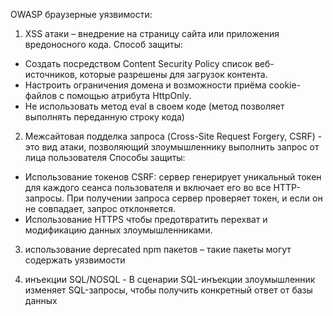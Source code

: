 OWASP браузерные уязвимости:

1.    XSS атаки – внедрение на страницу сайта или приложения вредоносного кода.
Способ защиты:
- Создать посредством Content Security Policy список веб-источников, которые разрешены для загрузок контента.
- Настроить ограничения домена и возможности приёма cookie-файлов с помощью атрибута HttpOnly.
- Не использовать метод eval в своем коде (метод позволяет выполнять переданную строку кода)


2.    Межсайтовая подделка запроса (Cross-Site Request Forgery, CSRF) - это вид атаки, позволяющий злоумышленнику выполнить запрос от лица пользователя
Способы защиты:  
- Использование токенов CSRF: сервер генерирует уникальный токен для каждого сеанса пользователя и включает его во все HTTP-запросы. При получении запроса сервер проверяет токен, и если он не совпадает, запрос отклоняется.  
- Использование HTTPS чтобы предотвратить перехват и модификацию данных злоумышленниками.

3. использование deprecated npm пакетов – такие пакеты могут содержать уязвимости

4.    инъекции SQL/NOSQL - В сценарии SQL-инъекции злоумышленник изменяет SQL-запросы, чтобы получить конкретный ответ от базы данных
